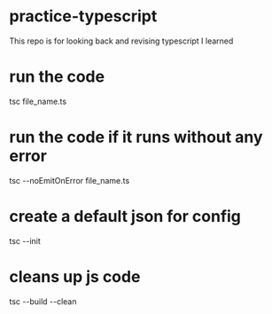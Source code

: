 # practice-typescript
This repo is for looking back and revising typescript I learned
# run the code
tsc file_name.ts

# run the code if it runs without any error
tsc --noEmitOnError file_name.ts

# create a default json for config
tsc --init
# cleans up js code 
tsc --build --clean


